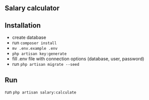 ## Salary calculator

## Installation
- create database
- run `composer install`
- `mv .env.example .env`
- `php artisan key:generate`
- fill .env file with connection options (database, user, password)
- run `php artisan migrate --seed`

## Run
run `php artisan salary:calculate`
